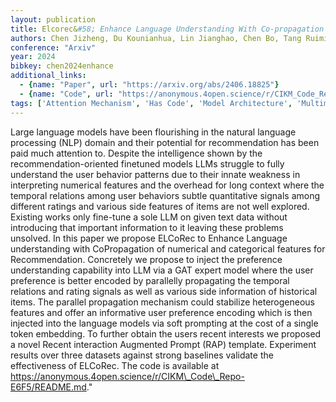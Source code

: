 ```yaml
---
layout: publication
title: Elcorec&#58; Enhance Language Understanding With Co-propagation Of Numerical And Categorical Features For Recommendation
authors: Chen Jizheng, Du Kounianhua, Lin Jianghao, Chen Bo, Tang Ruiming, Zhang Weinan
conference: "Arxiv"
year: 2024
bibkey: chen2024enhance
additional_links:
  - {name: "Paper", url: "https://arxiv.org/abs/2406.18825"}
  - {name: "Code", url: "https://anonymous.4open.science/r/CIKM_Code_Repo-E6F5/README.md"}
tags: ['Attention Mechanism', 'Has Code', 'Model Architecture', 'Multimodal Models', 'Prompting']
---
```

Large language models have been flourishing in the natural language processing (NLP) domain and their potential for recommendation has been paid much attention to. Despite the intelligence shown by the recommendation-oriented finetuned models LLMs struggle to fully understand the user behavior patterns due to their innate weakness in interpreting numerical features and the overhead for long context where the temporal relations among user behaviors subtle quantitative signals among different ratings and various side features of items are not well explored. Existing works only fine-tune a sole LLM on given text data without introducing that important information to it leaving these problems unsolved. In this paper we propose ELCoRec to Enhance Language understanding with CoPropagation of numerical and categorical features for Recommendation. Concretely we propose to inject the preference understanding capability into LLM via a GAT expert model where the user preference is better encoded by parallelly propagating the temporal relations and rating signals as well as various side information of historical items. The parallel propagation mechanism could stabilize heterogeneous features and offer an informative user preference encoding which is then injected into the language models via soft prompting at the cost of a single token embedding. To further obtain the users recent interests we proposed a novel Recent interaction Augmented Prompt (RAP) template. Experiment results over three datasets against strong baselines validate the effectiveness of ELCoRec. The code is available at https://anonymous.4open.science/r/CIKM\_Code\_Repo-E6F5/README.md."
